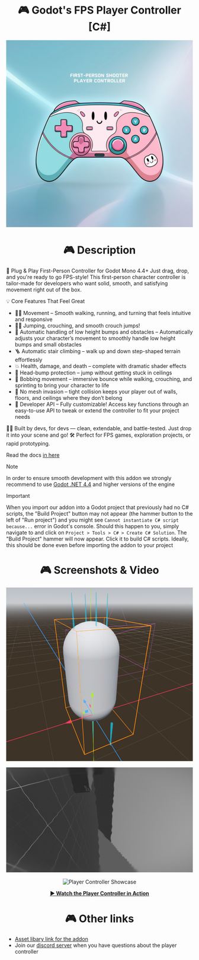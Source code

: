 <h1 align="center">
  🎮 Godot's FPS Player Controller [C#]</h1> <p align="center"> </p>

<p align="center"> <img src="/media/player-controller-logo.png" alt="Player Controller Logo" width="550"/> </p> <h1 align="center">
  🎮 Description</h1> <p align="center">

🚀 Plug & Play First-Person Controller for Godot Mono 4.4+
Just drag, drop, and you're ready to go FPS-style! This first-person character controller is tailor-made for developers who want solid, smooth, and satisfying movement right out of the box.

💡 Core Features That Feel Great

* 🏃‍♂️ Movement – Smooth walking, running, and turning that feels intuitive and responsive
* 🧍‍♂️ Jumping, crouching, and smooth crouch jumps!
* 🔧 Automatic handling of low height bumps and obstacles – Automatically adjusts your character’s movement to smoothly handle low height bumps and small obstacles
* 🪜 Automatic stair climbing – walk up and down step-shaped terrain effortlessly
* 💥 Health, damage, and death – complete with dramatic shader effects
* 🤸 Head-bump protection – jump without getting stuck in ceilings
* 🎢 Bobbing movement – immersive bounce while walking, crouching, and sprinting to bring your character to life
* 🚫 No mesh invasion – tight collision keeps your player out of walls, floors, and ceilings where they don’t belong
* 🔧 Developer API – Fully customizable! Access key functions through an easy-to-use API to tweak or extend the controller to fit your project needs  

👨‍💻 Built by devs, for devs — clean, extendable, and battle-tested. Just drop it into your scene and go! 🛠️
Perfect for FPS games, exploration projects, or rapid prototyping.  

Read the docs [in here](https://polarbears-studio.github.io/player-controller/)

> [!NOTE]  
> In order to ensure smooth development with this addon we strongly recommend to use [Godot .NET 4.4](https://godotengine.org/download/archive/) and higher versions of the engine

> [!IMPORTANT]
> When you import our addon into a Godot project that previously had no C# scripts, the "Build Project" button may not appear (the hammer button to the left of "Run project") and you might see `Cannot instantiate C# script because...` error in Godot's console. Should this happen to you, simply navigate to and click on `Project > Tools > C# > Create C# Solution`. The "Build Project" hammer will now appear. Click it to build C# scripts. Ideally, this should be done even before importing the addon to your project

<h1 align="center">
  🎮 Screenshots & Video </h1> <p align="center">

  <p align="center"> <img src="/media/player-controller-scene.png" alt="Player Controller Logo" width="550"/> </p>
    
<p align="center"> <img src="/media/demo-death.png" alt="Player Controller Logo" width="550"/> </p>


<p align="center">  <img src="https://img.youtube.com/vi/JhfxxH4JjJk/maxresdefault.jpg" alt="Player Controller Showcase" width="550"/></p> <p align="center"> 
  
</p> <p align="center"> <a href="https://youtu.be/JhfxxH4JjJk" target="_blank"><strong>▶ Watch the Player Controller in Action</strong></a> </p>

<h1 align="center">
  🎮 Other links </h1> <p align="center">

* [Asset libary link for the addon](https://godotengine.org/asset-library/asset/4020)
* Join our [discord server](https://discord.com/channels/1165743149621182605/1368527596907790347) when you have questions about the player controller
